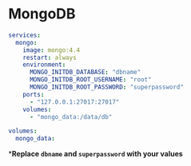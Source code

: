 # MongoDB

```yaml
services:
  mongo:
    image: mongo:4.4
    restart: always
    environment:
      MONGO_INITDB_DATABASE: "dbname"
      MONGO_INITDB_ROOT_USERNAME: "root"
      MONGO_INITDB_ROOT_PASSWORD: "superpassword"
    ports:
      - "127.0.0.1:27017:27017"
    volumes:
      - "mongo_data:/data/db"

volumes:
  mongo_data:
```

***Replace `dbname` and `superpassword` with your values**